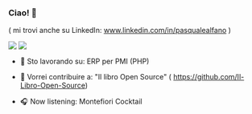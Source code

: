 ### Ciao! 👋 
( mi trovi anche su LinkedIn: www.linkedin.com/in/pasqualealfano )                                                                                                          

<div>
    <img align=top src="https://github-readme-stats.vercel.app/api/top-langs/?username=halfpass25&layout=compact&show_icons=true&title_color=ffffff&icon_color=34abeb&text_color=daf7dc&bg_color=151515"/>
    <img align=top src="https://github-readme-stats.vercel.app/api?username=halfpass25&show_icons=true&title_color=ffffff&icon_color=34abeb&text_color=daf7dc&bg_color=151515"/>
<div>
    
 - 🔭 Sto lavorando su: ERP per PMI (PHP)

 - 👯 Vorrei contribuire a: "Il libro Open Source" ( https://github.com/Il-Libro-Open-Source)

 - :headphones: Now listening: Montefiori Cocktail


<!--
**halfpass25/halfpass25** is a ✨ _special_ ✨ repository because its `README.md` (this file) appears on your GitHub profile.

Here are some ideas to get you started:
- 🤔 I’m looking for help with ...
- 🌱 I’m currently learning 
- 💬 Ask me about ...
- 📫 How to reach me: ...
- 😄 Pronouns: ...
- ⚡ Fun fact: ...

-->
